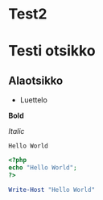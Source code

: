 # Test2

# Testi otsikko

## Alaotsikko

- Luettelo

**Bold**

*Italic*

```
Hello World
```

```php
<?php
echo "Hello World";
?>
```

```powershell
Write-Host "Hello World"

```
